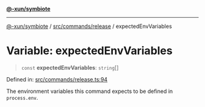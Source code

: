 [**@-xun/symbiote**](../../../../README.md)

***

[@-xun/symbiote](../../../../README.md) / [src/commands/release](../README.md) / expectedEnvVariables

# Variable: expectedEnvVariables

> `const` **expectedEnvVariables**: `string`[]

Defined in: [src/commands/release.ts:94](https://github.com/Xunnamius/symbiote/blob/6cd9803a2f37849e57efc78412bcf20f1a002bf9/src/commands/release.ts#L94)

The environment variables this command expects to be defined in
`process.env`.
